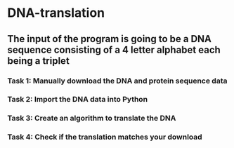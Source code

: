 # DNA-translation

## The input of the program is going to be a DNA sequence consisting of a 4 letter alphabet each being a triplet

### Task 1: Manually download the DNA and protein sequence data
### Task 2: Import the DNA data into Python
### Task 3: Create an algorithm to translate the DNA
### Task 4: Check if the translation matches your download
